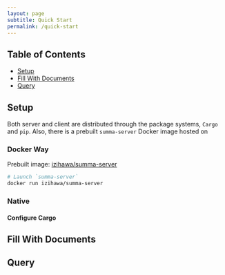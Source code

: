 ```yaml
---
layout: page
subtitle: Quick Start
permalink: /quick-start
---
```

## Table of Contents
- [Setup](#setup)
- [Fill With Documents](#fill)
- [Query](#query)

## Setup <a name="setup"></a>
Both server and client are distributed through the package systems, `Cargo` and `pip`.
Also, there is a prebuilt `summa-server` Docker image hosted on

### Docker Way
Prebuilt image: [izihawa/summa-server](https://hub.docker.com/repository/docker/izihawa/summa-server)
```bash
# Launch `summa-server`
docker run izihawa/summa-server
```

### Native

#### Configure Cargo

## Fill With Documents <a name="fill"></a>
## Query <a name="query"></a>